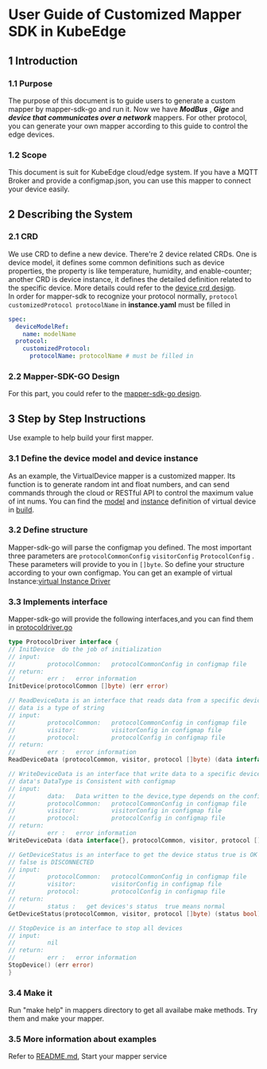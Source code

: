 # User Guide of Customized Mapper SDK in KubeEdge
## 1 Introduction
### 1.1 Purpose
The purpose of this document is to guide users to generate a custom 
mapper by mapper-sdk-go and run it. 
Now we have **_ModBus_** , **_Gige_** and **_device that communicates 
over a network_**  mappers. For other protocol, you can generate your own mapper according to this guide to control the
edge devices.
### 1.2 Scope
This document is suit for KubeEdge cloud/edge system.
If you have a MQTT Broker and provide a configmap.json, you can use
this mapper to connect your device easily.
## 2 Describing the System
### 2.1 CRD
We use CRD to define a new device. There're 2 device related CRDs. One is device model, it defines some common definitions 
such as device properties, the property is like temperature, humidity, and enable-counter; another CRD is device instance, 
it defines the detailed definition related to the specific device. More details could refer to the [device crd design](https://github.com/kubeedge/kubeedge/blob/master/docs/proposals/device-crd.md#device-model-crd).  
In order for mapper-sdk to recognize your protocol normally,  `protocol customizedProtocol protocolName` in **instance.yaml** must be filled in
```yaml
spec:
  deviceModelRef:
    name: modelName
  protocol:
    customizedProtocol:
      protocolName: protocolName # must be filled in
```
### 2.2 Mapper-SDK-GO Design
For this part, you could refer to the [mapper-sdk-go design](MapperDesign.md).

## 3 Step by Step Instructions
Use example to help build your first mapper.
### 3.1 Define the device model and device instance
As an example, the VirtualDevice mapper is a customized mapper. Its function is to generate random int and float numbers, 
and can send commands through the cloud  or RESTful API to control the maximum value of int nums.
You can find the [model](../build/crd-samples/devices/random-device-model.yaml) and [instance](../build/crd-samples/devices/random-device-instance.yaml) definition of virtual device in [build](../build/crd-samples/devices).

### 3.2 Define structure
Mapper-sdk-go will parse the configmap you defined. The most important three parameters are
`protocolCommonConfig` `visitorConfig` `ProtocolConfig` . These parameters will provide to you in ```[]byte```.
So define your structure according to your own configmap. You can get an example of virtual Instance:[virtual Instance Driver](../mappers/virtualdevice-sdk/driver/sampledriver.go)

### 3.3 Implements interface
Mapper-sdk-go will provide the following interfaces,and you can find them in [protocoldriver.go](../mapper-sdk-go/pkg/models/protocoldriver.go)
```go
type ProtocolDriver interface {
// InitDevice  do the job of initialization
// input:
//         protocolCommon:   protocolCommonConfig in configmap file
// return:
//         err :   error information
InitDevice(protocolCommon []byte) (err error)

// ReadDeviceData is an interface that reads data from a specific device, 
// data is a type of string
// input:
//         protocolCommon:   protocolCommonConfig in configmap file
//         visitor:          visitorConfig in configmap file
//         protocol:         protocolConfig in configmap file
// return:
//         err :   error information
ReadDeviceData (protocolCommon, visitor, protocol []byte) (data interface{}, err error)

// WriteDeviceData is an interface that write data to a specific device,
// data's DataType is Consistent with configmap
// input: 
//         data:   Data written to the device,type depends on the configuration file
//         protocolCommon:   protocolCommonConfig in configmap file
//         visitor:          visitorConfig in configmap file
//         protocol:         protocolConfig in configmap file
// return:
//         err :   error information
WriteDeviceData (data interface{}, protocolCommon, visitor, protocol []byte) (err error)

// GetDeviceStatus is an interface to get the device status true is OK , 
// false is DISCONNECTED
// input:
//         protocolCommon:   protocolCommonConfig in configmap file
//         visitor:          visitorConfig in configmap file
//         protocol:         protocolConfig in configmap file
// return:
//         status :   get devices's status  true means normal
GetDeviceStatus(protocolCommon, visitor, protocol []byte) (status bool)

// StopDevice is an interface to stop all devices
// input:
//         nil
// return:
//         err :   error information
StopDevice() (err error)
}
```
### 3.4 Make it
Run "make help" in mappers directory to get all availabe make methods. Try them and make your mapper.
### 3.5 More information about examples
Refer to [README.md](../mappers/virtualdevice-sdk/README.md), Start your mapper service